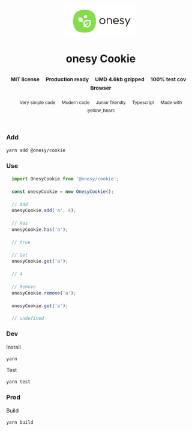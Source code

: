 
</br>
</br>

<p align='center'>
  <a target='_blank' rel='noopener noreferrer' href='#'>
    <img width='auto' height='84' src='https://raw.githubusercontent.com/onesy-me/onesy/refs/heads/main/utils/images/logo.png' alt='onesy logo' />
  </a>
</p>

<h1 align='center'>onesy Cookie</h1>

<h3 align='center'>
  <sub>MIT license&nbsp;&nbsp;&nbsp;&nbsp;</sub>
  <sub>Production ready&nbsp;&nbsp;&nbsp;&nbsp;</sub>
  <sub>UMD 4.6kb gzipped&nbsp;&nbsp;&nbsp;&nbsp;</sub>
  <sub>100% test cov&nbsp;&nbsp;&nbsp;&nbsp;</sub>
  <sub>Browser</sub>
</h3>

<p align='center'>
    <sub>Very simple code&nbsp;&nbsp;&nbsp;&nbsp;</sub>
    <sub>Modern code&nbsp;&nbsp;&nbsp;&nbsp;</sub>
    <sub>Junior friendly&nbsp;&nbsp;&nbsp;&nbsp;</sub>
    <sub>Typescript&nbsp;&nbsp;&nbsp;&nbsp;</sub>
    <sub>Made with :yellow_heart:</sub>
</p>

<br />

### Add

```sh
yarn add @onesy/cookie
```

### Use

```javascript
  import OnesyCookie from '@onesy/cookie';

  const onesyCookie = new OnesyCookie();

  // Add
  onesyCookie.add('a', 4);

  // Has
  onesyCookie.has('a');

  // true

  // Get
  onesyCookie.get('a');

  // 4

  // Remove
  onesyCookie.remove('a');

  onesyCookie.get('a');

  // undefined
```

### Dev

Install

```sh
yarn
```

Test

```sh
yarn test
```

### Prod

Build

```sh
yarn build
```
